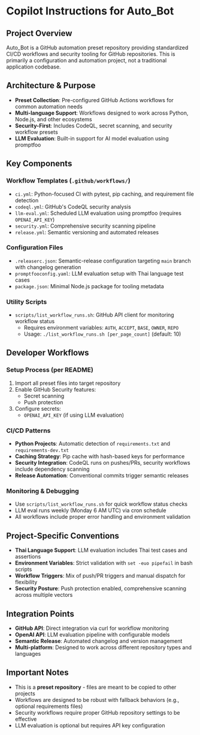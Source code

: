 # Copilot Instructions for Auto_Bot

## Project Overview
Auto_Bot is a GitHub automation preset repository providing standardized CI/CD workflows and security tooling for GitHub repositories. This is primarily a configuration and automation project, not a traditional application codebase.

## Architecture & Purpose
- **Preset Collection**: Pre-configured GitHub Actions workflows for common automation needs
- **Multi-language Support**: Workflows designed to work across Python, Node.js, and other ecosystems
- **Security-First**: Includes CodeQL, secret scanning, and security workflow presets
- **LLM Evaluation**: Built-in support for AI model evaluation using promptfoo

## Key Components

### Workflow Templates (`.github/workflows/`)
- `ci.yml`: Python-focused CI with pytest, pip caching, and requirement file detection
- `codeql.yml`: GitHub's CodeQL security analysis
- `llm-eval.yml`: Scheduled LLM evaluation using promptfoo (requires `OPENAI_API_KEY`)
- `security.yml`: Comprehensive security scanning pipeline
- `release.yml`: Semantic versioning and automated releases

### Configuration Files
- `.releaserc.json`: Semantic-release configuration targeting `main` branch with changelog generation
- `promptfooconfig.yaml`: LLM evaluation setup with Thai language test cases
- `package.json`: Minimal Node.js package for tooling metadata

### Utility Scripts
- `scripts/list_workflow_runs.sh`: GitHub API client for monitoring workflow status
  - Requires environment variables: `AUTH`, `ACCEPT`, `BASE`, `OWNER`, `REPO`
  - Usage: `./list_workflow_runs.sh [per_page_count]` (default: 10)

## Developer Workflows

### Setup Process (per README)
1. Import all preset files into target repository
2. Enable GitHub Security features:
   - Secret scanning
   - Push protection
3. Configure secrets:
   - `OPENAI_API_KEY` (if using LLM evaluation)

### CI/CD Patterns
- **Python Projects**: Automatic detection of `requirements.txt` and `requirements-dev.txt`
- **Caching Strategy**: Pip cache with hash-based keys for performance
- **Security Integration**: CodeQL runs on pushes/PRs, security workflows include dependency scanning
- **Release Automation**: Conventional commits trigger semantic releases

### Monitoring & Debugging
- Use `scripts/list_workflow_runs.sh` for quick workflow status checks
- LLM eval runs weekly (Monday 6 AM UTC) via cron schedule
- All workflows include proper error handling and environment validation

## Project-Specific Conventions
- **Thai Language Support**: LLM evaluation includes Thai test cases and assertions
- **Environment Variables**: Strict validation with `set -euo pipefail` in bash scripts
- **Workflow Triggers**: Mix of push/PR triggers and manual dispatch for flexibility
- **Security Posture**: Push protection enabled, comprehensive scanning across multiple vectors

## Integration Points
- **GitHub API**: Direct integration via curl for workflow monitoring
- **OpenAI API**: LLM evaluation pipeline with configurable models
- **Semantic Release**: Automated changelog and version management
- **Multi-platform**: Designed to work across different repository types and languages

## Important Notes
- This is a **preset repository** - files are meant to be copied to other projects
- Workflows are designed to be robust with fallback behaviors (e.g., optional requirements files)
- Security workflows require proper GitHub repository settings to be effective
- LLM evaluation is optional but requires API key configuration